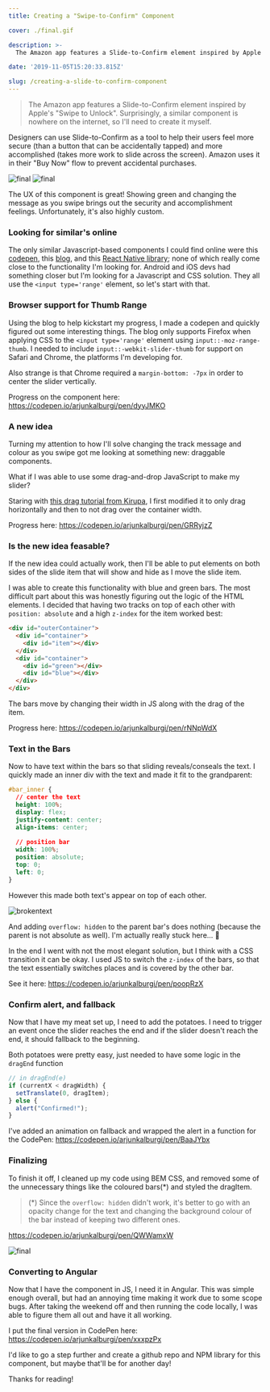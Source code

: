 ```yaml
---
title: Creating a "Swipe-to-Confirm" Component

cover: ./final.gif

description: >-
  The Amazon app features a Slide-to-Confirm element inspired by Apple's "Swipe to Unlock". Surprisingly, a similar component is nowhere on the internet, so I'll need to create it myself.

date: '2019-11-05T15:20:33.815Z'

slug: /creating-a-slide-to-confirm-component
---
```




> The Amazon app features a Slide-to-Confirm element inspired by Apple's "Swipe to Unlock". Surprisingly, a similar component is nowhere on the internet, so I'll need to create it myself.



Designers can use Slide-to-Confirm as a tool to help their users feel more secure (than a button that can be accidentally tapped) and more accomplished (takes more work to slide across the screen). Amazon uses it in their "Buy Now" flow to prevent accidental purchases. 

![final](./amazon2.png)
![final](./amazon3.jpeg)

The UX of this component is great! Showing green and changing the message as you swipe brings out the security and accomplishment feelings. Unfortunately, it's also highly custom.


### Looking for similar's online

The only similar Javascript-based components I could find online were this [codepen](https://codepen.io/bennettfeely/pen/jyGeJ), this [blog](https://www.davidbcalhoun.com/2011/implementing-iphones-slider-unlock-with-input-typerange/), and this [React Native library](https://github.com/agentS/react-native-slider-button); none of which really come close to the functionality I'm looking for. Android and iOS devs had something closer but I'm looking for a Javascript and CSS solution. They all use the `<input type='range'` element, so let's start with that.


### Browser support for Thumb Range

Using the blog to help kickstart my progress, I made a codepen and quickly figured out some interesting things. The blog only supports Firefox when applying CSS to the `<input type='range'` element using `input::-moz-range-thumb`. I needed to include `input::-webkit-slider-thumb` for support on Safari and Chrome, the platforms I'm developing for.

Also strange is that Chrome required a `margin-bottom: -7px` in order to center the slider vertically.

Progress on the component here: 
https://codepen.io/arjunkalburgi/pen/dyyJMKO


### A new idea

Turning my attention to how I'll solve changing the track message and colour as you swipe got me looking at something new: draggable components. 

What if I was able to use some drag-and-drop JavaScript to make my slider?

Staring with [this drag tutorial from Kirupa](https://www.kirupa.com/html5/drag.htm), I first modified it to only drag horizontally and then to not drag over the container width.

Progress here:
https://codepen.io/arjunkalburgi/pen/GRRyjzZ


### Is the new idea feasable?

If the new idea could actually work, then I'll be able to put elements on both sides of the slide item that will show and hide as I move the slide item. 

I was able to create this functionality with blue and green bars. The most difficult part about this was honestly figuring out the logic of the HTML elements. I decided that having two tracks on top of each other with `position: absolute` and a high `z-index` for the item worked best: 

```html
<div id="outerContainer">
  <div id="container">
    <div id="item"></div>
  </div>
  <div id="container">
    <div id="green"></div>
    <div id="blue"></div>
  </div>
</div>
```

The bars move by changing their width in JS along with the drag of the item.

Progress here: 
https://codepen.io/arjunkalburgi/pen/rNNpWdX


### Text in the Bars

Now to have text within the bars so that sliding reveals/conseals the text. I quickly made an inner div with the text and made it fit to the grandparent: 

```css
#bar_inner {
  // center the text
  height: 100%;
  display: flex;
  justify-content: center;
  align-items: center;
  
  // position bar
  width: 100%;
  position: absolute;
  top: 0;
  left: 0;
}
```

However this made both text's appear on top of each other. 

![brokentext](./brokentext.png)

And adding  `overflow: hidden` to the parent bar's does nothing (because the parent is not absolute as well). I'm actually really stuck here... 🤔

In the end I went with not the most elegant solution, but I think with a CSS transition it can be okay. I used JS to switch the `z-index` of the bars, so that the text essentially switches places and is covered by the other bar. 

See it here: 
https://codepen.io/arjunkalburgi/pen/poopRzX


### Confirm alert, and fallback

Now that I have my meat set up, I need to add the potatoes. I need to trigger an event once the slider reaches the end and if the slider doesn't reach the end, it should fallback to the beginning. 

Both potatoes were pretty easy, just needed to have some logic in the `dragEnd` function

```javascript
// in dragEnd(e)
if (currentX < dragWidth) {
  setTranslate(0, dragItem);
} else {
  alert("Confirmed!");
}
```

I've added an animation on fallback and wrapped the alert in a function for the CodePen:
https://codepen.io/arjunkalburgi/pen/BaaJYbx


### Finalizing

To finish it off, I cleaned up my code using BEM CSS, and removed some of the unnecessary things like the coloured bars(*) and styled the dragItem. 

> (*) Since the `overflow: hidden` didn't work, it's better to go with an opacity change for the text and changing the background colour of the bar instead of keeping two different ones. 

https://codepen.io/arjunkalburgi/pen/QWWamxW

![final](./final.gif)


### Converting to Angular

Now that I have the component in JS, I need it in Angular. This was simple enough overall, but had an annoying time making it work due to some scope bugs. After taking the weekend off and then running the code locally, I was able to figure them all out and have it all working. 

I put the final version in CodePen here: 
https://codepen.io/arjunkalburgi/pen/xxxpzPx



I'd like to go a step further and create a github repo and NPM library for this component, but maybe that'll be for another day! 



Thanks for reading! 



